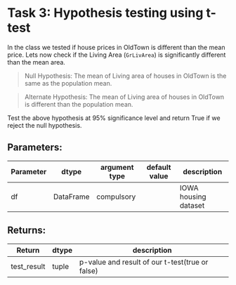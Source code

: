 # Task 3:  Hypothesis testing using t-test

In the class we tested if house prices in OldTown is different than the mean price. Lets now check if the Living Area (`GrLivArea`) is significantly different than the mean area.
>Null Hypothesis: The mean of Living area of houses in OldTown is the same as the population mean.

> Alternate Hypothesis: The mean of Living area of houses in OldTown is different than the population mean.

Test the above hypothesis at 95% significance level and return True if we reject the null hypothesis.

## Parameters:

| Parameter | dtype | argument type | default value | description |
| --- | --- | --- | --- | --- | 
| df | DataFrame | compulsory |  | IOWA housing dataset |


## Returns:

| Return | dtype | description |
| --- | --- | --- |
| test_result | tuple | p-value and result of our t-test(true or false) |
